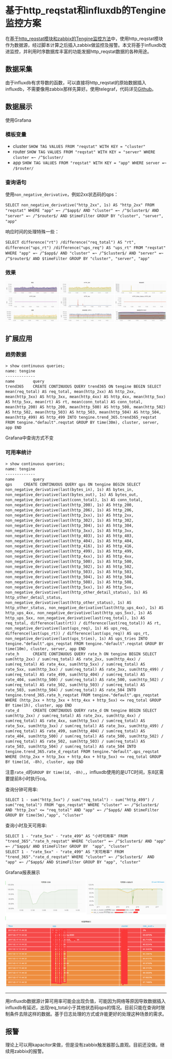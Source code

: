 # 基于http_reqstat和influxdb的Tengine监控方案
在[基于http_reqstat模块和zabbix的Tengine监控方法](http://www.annhe.net/article-3520.html)中，使用http_reqstat模块作为数据源，经过脚本计算之后插入zabbix做监控及报警。本文将基于influxdb改进监控，并利用时序数据库丰富的功能发掘http_reqstat数据的各种用途。

## 数据采集
由于influxdb有求导数的函数，可以直接将http_reqstat的原始数据插入influxdb，不需要像用zabbix那样先算好。使用telegraf，代码详见[Github](https://github.com/annProg/influxdb_tengine_reqstat)。

## 数据展示
使用Grafana

### 模板变量
- cluster `SHOW TAG VALUES FROM "reqstat" WITH KEY = "cluster"`
- router `SHOW TAG VALUES FROM "reqstat" WITH KEY = "server" WHERE cluster =~ /^$cluster/`
- app `SHOW TAG VALUES FROM "reqstat" WITH KEY = "app" WHERE server =~ /$router/`

### 查询语句
使用`non_negative_derivative`，例如2xx状态码的qps：

`SELECT non_negative_derivative("http_2xx", 1s) AS "http_2xx" FROM "reqstat" WHERE "app" =~ /^$app$/ AND "cluster" =~ /^$cluster$/ AND "server" =~ /^$router$/ AND $timeFilter GROUP BY "cluster", "server", "app"`

响应时间的处理特殊一些：

`SELECT difference("rt") /difference("req_total") AS "rt", difference("ups_rt") /difference("ups_req") AS "ups_rt" FROM "reqstat" WHERE "app" =~ /^$app$/ AND "cluster" =~ /^$cluster$/ AND "server" =~ /^$router$/ AND $timeFilter GROUP BY "cluster", "server", "app"`

### 效果
![](img/tengine_influxdb.png)

## 扩展应用

### 趋势数据

```
> show continuous queries;
name: tengine
-------------
name		query
trend365	CREATE CONTINUOUS QUERY trend365 ON tengine BEGIN SELECT mean(req_total) AS req_total, mean(http_2xx) AS http_2xx, mean(http_3xx) AS http_3xx, mean(http_4xx) AS http_4xx, mean(http_5xx) AS http_5xx, mean(rt) AS rt, mean(conn_total) AS conn_total, mean(http_200) AS http_200, mean(http_500) AS http_500, mean(http_502) AS http_502, mean(http_503) AS http_503, mean(http_504) AS http_504, mean(http_499) AS http_499 INTO tengine.trend_365.trend365_reqstat FROM tengine."default".reqstat GROUP BY time(30m), cluster, server, app END
```

Grafana中查询方式不变

### 可用率统计
```
> show continuous queries;
name: tengine
-------------
name		query
qps		CREATE CONTINUOUS QUERY qps ON tengine BEGIN SELECT non_negative_derivative(last(bytes_in), 1s) AS bytes_in, non_negative_derivative(last(bytes_out), 1s) AS bytes_out, non_negative_derivative(last(conn_total), 1s) AS conn_total, non_negative_derivative(last(http_200), 1s) AS http_200, non_negative_derivative(last(http_206), 1s) AS http_206, non_negative_derivative(last(http_2xx), 1s) AS http_2xx, non_negative_derivative(last(http_302), 1s) AS http_302, non_negative_derivative(last(http_304), 1s) AS http_304, non_negative_derivative(last(http_3xx), 1s) AS http_3xx, non_negative_derivative(last(http_403), 1s) AS http_403, non_negative_derivative(last(http_404), 1s) AS http_404, non_negative_derivative(last(http_416), 1s) AS http_416, non_negative_derivative(last(http_499), 1s) AS http_499, non_negative_derivative(last(http_4xx), 1s) AS http_4xx, non_negative_derivative(last(http_500), 1s) AS http_500, non_negative_derivative(last(http_502), 1s) AS http_502, non_negative_derivative(last(http_503), 1s) AS http_503, non_negative_derivative(last(http_504), 1s) AS http_504, non_negative_derivative(last(http_508), 1s) AS http_508, non_negative_derivative(last(http_5xx), 1s) AS http_5xx, non_negative_derivative(last(http_other_detail_status), 1s) AS http_other_detail_status, non_negative_derivative(last(http_other_status), 1s) AS http_other_status, non_negative_derivative(last(http_ups_4xx), 1s) AS http_ups_4xx, non_negative_derivative(last(http_ups_5xx), 1s) AS http_ups_5xx, non_negative_derivative(last(req_total), 1s) AS req_total, difference(last(rt)) / difference(last(req_total)) AS rt, non_negative_derivative(last(ups_req), 1s) AS ups_req, difference(last(ups_rt)) / difference(last(ups_req)) AS ups_rt, non_negative_derivative(last(ups_tries), 1s) AS ups_tries INTO tengine."default".qps_reqstat FROM tengine."default".reqstat GROUP BY time(10m), cluster, server, app END
rate_h		CREATE CONTINUOUS QUERY rate_h ON tengine BEGIN SELECT sum(http_2xx) / sum(req_total) AS rate_2xx, sum(http_4xx) / sum(req_total) AS rate_4xx, sum(http_5xx) / sum(req_total) AS rate_5xx, sum(http_3xx) / sum(req_total) AS rate_3xx, sum(http_499) / sum(req_total) AS rate_499, sum(http_404) / sum(req_total) AS rate_404, sum(http_500) / sum(req_total) AS rate_500, sum(http_502) / sum(req_total) AS rate_502, sum(http_503) / sum(req_total) AS rate_503, sum(http_504) / sum(req_total) AS rate_504 INTO tengine.trend_365.rate_h_reqstat FROM tengine."default".qps_reqstat WHERE (http_2xx + http_3xx + http_4xx + http_5xx) <= req_total GROUP BY time(1h), cluster, app END
rate_d		CREATE CONTINUOUS QUERY rate_d ON tengine BEGIN SELECT sum(http_2xx) / sum(req_total) AS rate_2xx, sum(http_4xx) / sum(req_total) AS rate_4xx, sum(http_5xx) / sum(req_total) AS rate_5xx, sum(http_3xx) / sum(req_total) AS rate_3xx, sum(http_499) / sum(req_total) AS rate_499, sum(http_404) / sum(req_total) AS rate_404, sum(http_500) / sum(req_total) AS rate_500, sum(http_502) / sum(req_total) AS rate_502, sum(http_503) / sum(req_total) AS rate_503, sum(http_504) / sum(req_total) AS rate_504 INTO tengine.trend_365.rate_d_reqstat FROM tengine."default".qps_reqstat WHERE (http_2xx + http_3xx + http_4xx + http_5xx) <= req_total GROUP BY time(1d, -8h), cluster, app END
```

注意`rate_d`的`GROUP BY time(1d, -8h),`，influxdb使用的是UTC时间，东8区需要提前8小时执行cq。

查询分钟可用率:

```
SELECT 1 - sum("http_5xx") / sum("req_total") - sum("http_499") / sum("req_total") FROM "qps_reqstat" WHERE "cluster" =~ /^$cluster$/ AND "http_2xx" <= "req_total" AND "app" =~ /^$app$/ AND $timeFilter GROUP BY time(5m),"app", "cluster"
```

查询小时及天可用率:
```
SELECT 1 - "rate_5xx" - "rate_499" AS "小时可用率" FROM "trend_365"."rate_h_reqstat" WHERE "cluster" =~ /^$cluster$/ AND "app" =~ /^$app$/ AND $timeFilter GROUP BY  "app", "cluster"
SELECT 1 - "rate_5xx" - "rate_499" AS "天可用率" FROM "trend_365"."rate_d_reqstat" WHERE "cluster" =~ /^$cluster$/  AND "app" =~ /^$app$/ AND $timeFilter GROUP BY "app", "cluster"
```

Grafana报表展示

![](img/tengine_influxdb_avail.png)

-----------
用influxdb数据源计算可用率可能会出现负值，可能因为网络等原因导致数据插入influxdb有延迟，出现req_total小于其他状态码qps的情况。目前只能在查询时限制条件去除这样的数据。基于日志处理的方式或许能更好的处理这种场景的需求。

## 报警
理论上可以用kapacitor来做，但是没有zabbix触发器那么直观。目前还没做。继续用zabbix的报警。